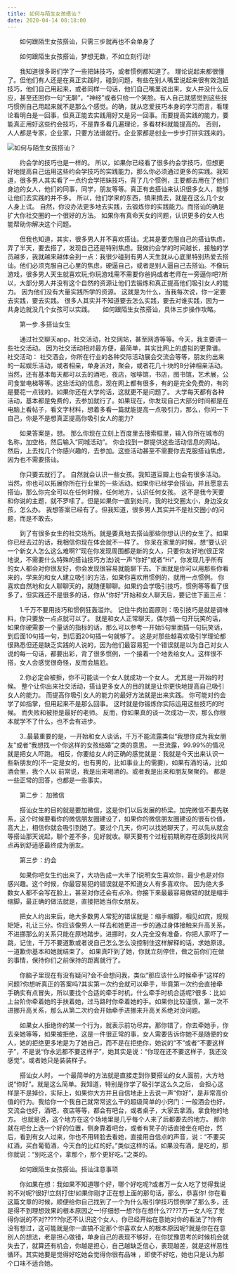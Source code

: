 ```yaml
---
title: 如何与陌生女孩搭讪？
date: 2020-04-14 08:18:00
---
```




　　如何跟陌生女孩搭讪，只需三步就再也不会单身了

　　如何跟陌生女孩搭讪，梦想无数，不如立刻行动!

　　我知道很多哥们学了一些把妹技巧，或者惯例都知道了。 理论说起来都很懂了。但他们有人还是在真正实践时，碰到问题，有些在别人嘴里说起来很有效泡妞技巧，他们自己用起来，或者同样一句话，他们自己嘴里说出来，女人并没什么反应，甚至还回你一句“无聊”，“神经”或者只给一个笑脸。有人自己就感觉到这些技巧惯例自己用起来就不是那么个感觉。的确，就从恋爱技巧本身的学习而言，看理论看明白是一回事，但真正能去实践用好又是另一回事。而要提高实践的能力，要能真正用好这些约会技巧，不是靠多看几遍理论，多看材料就能提高的。 否则，人人都是专家，企业家，只要方法谱就行。企业家都是创业一步步打拼实践来的。

![如何与陌生女孩搭讪？](/img/606208871b4bb8b226f86c0d05229b8a.jpg)

　　约会学的技巧也是一样的。 所以，如果你已经看了很多约会学技巧，但想更好地提高自己运用这些约会学技巧的实践能力，那么你必须通过更多的实践。我知道，很多男人其实看了一点约会学把妹技巧，背了几个惯例，主要都去用在了他们身边的女人，他们的同事，同学，朋友等等。真正有去搭讪来认识很多女人，能够让他们去实践的并不多。 所以，他们学来的东西，搞来搞去，就是在这么几个女人身上试。 自然，你没办法更多地去实践，去锻炼你的实践能力。而搭讪的确是扩大你社交圈的一个很好的方法。 如果你有真命天女的问题，认识更多的女人也能帮助你解决这个问题。

　　但我也知道，其实，很多男人并不喜欢搭讪。尤其是要克服自己的搭讪焦虑，弄了半天，要去搭了，发现自己还是特别焦虑。我做约会学的时间越长，接触的学员越多，我就越来越体会到一点：我很少碰到有男人天生就从心底里特别热爱去搭讪。他们必须克服自己心里的焦虑，硬逼自己，或者是别人逼自己去搭讪。不像玩游戏，很多男人天生就喜欢玩;你玩游戏需不需要你爸妈或者老师在一旁逼你吧?所以，大部分男人并没有这个自然的资源让他们去锻炼和真正提高他们吸引女人的能力。 因为他们没有大量实践所学的资源。 这就是为什么，当我每次说，你一定要去实践，要去实践。 很多人其实并不知道要去怎么实践，要去对谁实践，因为一共身边就没几个女孩可以实践。　　如何跟陌生女孩搭讪，具体三步操作攻略。

　　第一步.多搭讪女生

　　通过社交聊天app，社交活动，社交网站，甚至网游等等。今天，我主要讲一些社交活动。 因为社交活动相对最方便，最简单，其实比网上的虚拟的更靠谱。社交活动： 社交酒会，你所在行业的各种交际活动展会交流会等等，朋友约出来的一起娱乐活动，或者相亲，单身派对，聚会，或者花几十块的8分钟相亲活动。　　当然，还有基本每天都可以去的酒吧，夜店，咖啡馆，书店，图书馆，艺术展，公司食堂电梯等等。这些活动的信息，现在网上都有很多，有的是完全免费的，有的是要花一点钱的。如果你还在大学的话，这就更不是问题了。 大学每天都有各种活动，基本都是免费的，去参加就行了。如果现在，你发现自己大部分时间都是在电脑上看帖子，看文字材料，想着多看一篇就能提高一点吸引力，那么，你问一下自己，你是不是想真正提高你吸引女人的能力?

　　如果答案是，想。 那么你现在立刻上百度里去搜索框里，输入你所在城市的名称，加空格，然后输入“同城活动”。 你会找到一群提供这些活动信息的网站。 然后，上去找几个你感兴趣的，去参加。这些活动甚至不需要你去克服搭讪焦虑，因为也不需要搭讪。

　　你只要去就行了。 自然就会认识一些女孩。我知道豆瓣上也会有很多活动。 当然，你也可以拓展你所在行业里的一些活动。如果你已经学会搭讪，并且愿意去搭讪，那么你完全可以在任何时候，任何地方，认识任何女孩。 这不是我今天要和你说的主题，就不罗嗦了。但是如果你一直到处问，我的社交圈太小，身边没女孩，怎么办。 我想答案已经有了。但我知道，很多男人其实并不是社交圈小的问题，而是不敢去。

　　到了有很多女生的社交场所。就是要真地去搭讪那些你想认识的女生了。如果你已经去过的话，我相信你现在体会就不一样了。 你呆在家里的时候，想“要认识一个新女人怎么这么难啊?”现在你发现周围都是新的女人，只要你友好地(很正常地说，不需要什么特殊的搭讪技巧方法)说一声“你好”或者“Hi”，你发现几乎所有的女人都会对你很友好，你会发现很容易就能聊下去。下面就是你可以用那些你看来的，学来的和女人建立吸引的方法，如果你喜欢用惯例的，就用一点惯例。 你喜欢自然地和女人聊聊天的，就随便聊聊。如果约会学吸引技巧，惯例等等看了很多了，但实践还不是很多的话，你从“你好”开始和女人聊天后，要记住下面三点：

　　1.千万不要用技巧和惯例狂轰滥炸。 记住牛肉拉面原则：吸引技巧是就是调味料，你只要放一点点就可以了。 就是和女人正常聊天，偶尔插一句开玩笑的话，如果你硬需要一个量话的指标的话，那么可以参考一开始5句里面插一句玩笑话，到后面10句插一句，到后面20句插一句就够了。 这是对那些越喜欢吸引学理论都很熟悉但还是缺乏实践的人说的，因为他们最容易犯一个错误就是以为自己对女人说的每一句话，都要出彩，背了很多惯例，一个接着一个地丢给女人。这样很不搭，女人会感觉很奇怪，反而会尴尬。

　　2.你必定会被拒，你不可能谈一个女人就成功一个女人。 尤其是一开始的时候。 整个让你出来社交活动，搭讪更多女人的目的就是让你更快地提高自己吸引女人的能力。 而提高你吸引女人的能力的最好方法就是出来实践。 你可能对约会学了如指掌，但用起来不是那么回事。 这时就是你锻炼你实际运用这些技巧的时候。 而失败和被拒是最好的老师。 反而，你如果真的谈一次成功一次，那么你根本就学不了什么，也不会有进步。

　　3..最最重要的是，一开始和女人谈话，千万不能流露类似“我想你成为我女朋友”或者“我想找一个你这样的女孩结婚”之类的意思。 一旦流露，99.99%的情况就是把女人吓跑。 相反，你要给女人的正确的感觉就是：我就是今天出来认识一些新朋友的(不一定是女的，也有男的，比如事业上的需要)，如果有酒的话，比如酒会里，我个人以 前常说，我是出来喝酒的。或者我是出来和朋友聚聚的。 都是一些正常的回答，也都是一些事实。

　　第二步： 加微信

　　搭讪女生的目的就是要加微信，这是你们以后发展的桥梁。加完微信不要先联系，这个时候要看你的微信朋友圈建设了，如果你的微信朋友圈建设的很有价值，高大上，相信你就会吸引到她了。要过个几天，你可以找她聊天了，可以先从就会等搭讪那天说起，聊个差不多，见好就收。聊天要有个过程前期刷存在感到找共同点再到舒适感最终成为朋友。

　　第三步：约会

　　如果你吧女生约出来了，大功告成一大半了!说明女生喜欢你，最少也是对你感兴趣。这个时候，你最容易犯的错误就是不知道女人有多喜欢你。 因为绝大多数女人都不会写在脸上，甚至对你还会有点冷。你接下来最最容易做错的就是缩手缩脚，最正确的做法就是，直接把她当你女朋友。

　　把女人约出来后，绝大多数男人常犯的错误就是：缩手缩脚，相见如宾，规规矩矩，礼让三分。你应该像男人一样去和她更进一步的通过身体接触来升高关系，不进挪那么的关系只能在原地踏步。进挪时，女人完全没有准备，你把人家吓了一跳，记住，千万不要道歉或者说自己怎么怎么没控制住这样解释的话，求她原谅。 一道歉你基本和她就结束了。 如果真吓到了她，你就立刻停住，做之前你们在做的事情，保持你们之前保持的距离就行了。

　　你脑子里现在有没有疑问?会不会想问我，类似“那应该什么时候牵手”这样的问题?你想听真正的答案吗?其实第一次约会就可以牵手，毕竟第一次约会直接牵手确实有点冒失，所以要找个合适的牵手时机，什么牵手时机合适呢?很多：比如上台阶你牵着她的手扶着她，过马路时你牵着她的手。如果你比较谨慎，第一次不进挪升高关系，那么从第二次约会开始牵手进挪来升高关系绝对没问题。

　　如果女人拒绝你的某一个行为，就表示前功尽弃。那你错了，你去牵她手，你去亲她等等，如果被拒绝，这是一件很正常的事，女人需要告诉你她不是随便的女人，她的拒绝更多地是为了她自己，而不是在拒绝你，她说的“不”或者“不要这样子”，不是说“你永远都不要这样子”，她其实是说：“你现在还不要这样子，我还没感觉”。或者她只是装装样子。

　　搭讪女人时， 一个最简单的方法就是直接走到你要搭讪的女人面前，大方地说“你好”。就是这么简单。我知道，特别是你学了吸引学这么久之后， 会担心这样是不是掉价，实际上，如果你大方并且自信地走上去说一声“你好”，是非常高价值的行为。我给你一个我自己就常常这么干的超级简单的小窍门：一般酒会也好，交流会也好，酒吧，夜店等等，都会有吧台，或者桌子，大家去拿酒，拿食物的地方。 也就是说，这个地方在这个场地里是几乎每个人来了后都要去的地方。 那你就在吧台上选一个好的位置，侧身靠着吧台，或者有凳子的话直接坐在吧台，然后，看到有女人过来，你也不用转脸去看她，直接用自信点的声音，说：“不要买红酒，买白葡萄酒，今天白的比红的好。”类似这样的话。如果没有酒，是吃的，那你就说：“别吃这个，拿那个，那个更好吃。”之类的。

　　如何跟陌生女孩搭讪。搭讪注意事项

　　你如果在想：我如果不知道哪个好，哪个好吃呢?或者万一女人吃了觉得我说的不对呢?很好!立刻打住!如果你刚才正在想上面的那句话，那么，恭喜你! 你在看这篇文章的时候，顺便给你自己找到了一个为什么吸引学技巧惯例学了那么多，还是得不到理想效果的根本原因之一!仔细想一想?你在想什么?????万一女人吃了觉得你说的不对?????你还不认识这个女人，你已经开始在意她对你的看法了?你有没有想过，这可能就是你一直搞不定那个你喜欢女人的根本原因呢?就是你在在意别人的想法，老是担心做错，单身自己的表现不够好，在你犹豫思考的时候机会就失去了，就算还有机会，你越是担心，自己越缺乏信心，表现越差，就是这样恶性循环。其实她要是觉得好吃她会觉得你很有品味 ，即使不好吃，她也只是认为那个口味不适合她。
